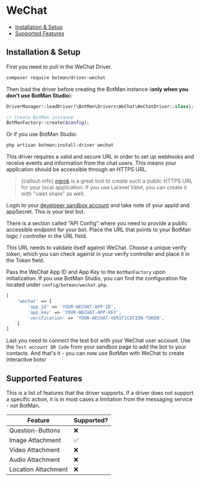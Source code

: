 # WeChat

- [Installation & Setup](#installation-setup)
- [Supported Features](#supported-features)

<a id="installation-setup"></a>
## Installation & Setup

First you need to pull in the WeChat Driver.

```sh
composer require botman/driver-wechat
```

Then load the driver before creating the BotMan instance (**only when you don't use BotMan Studio**):

```php
DriverManager::loadDriver(\BotMan\Drivers\WeChat\WeChatDriver::class);

// Create BotMan instance
BotManFactory::create($config);
```

Or if you use BotMan Studio:

```sh
php artisan botman:install-driver wechat
```

This driver requires a valid and secure URL in order to set up webhooks and receive events and information from the chat users. This means your application should be accessible through an HTTPS URL.

> {callout-info} [ngrok](https://ngrok.com/) is a great tool to create such a public HTTPS URL for your local application. If you use Laravel Valet, you can create it with "valet share" as well.

Login to your [developer sandbox account](http://admin.wechat.com/debug/cgi-bin/sandbox?t=sandbox/login) and take note of your appId and appSecret. This is your test bot.

There is a section called "API Config" where you need to provide a public accessible endpoint for your bot.
Place the URL that points to your BotMan logic / controller in the URL field.

This URL needs to validate itself against WeChat. Choose a unique
verify token, which you can check against in your verify controller and place it in the Token field.

Pass the WeChat App ID and App Key to the `BotManFactory` upon initialization. If you use BotMan Studio, you can find the configuration file located under `config/botman/wechat.php`.

```php
[
    'wechat' => [
    	'app_id' => 'YOUR-WECHAT-APP-ID',
    	'app_key' => 'YOUR-WECHAT-APP-KEY',
		'verification' => 'YOUR-WECHAT-VERIFICATION-TOKEN',
    ]
]
```

Last you need to connect the test bot with your WeChat user account. Use the `Test account QR Code` from your sandbox page to add the bot to your contacts. And that's it - you can now use BotMan with WeChat to create interactive bots!


<a id="supported-features"></a>
## Supported Features
This is a list of features that the driver supports.
If a driver does not support a specific action, it is in most cases a limitation from the messaging service - not BotMan.

<table class="table">
<thead>
    <tr>
        <th>Feature</th>
        <th>Supported?</th>
    </tr>
</thead>
<tbody>
    <tr>
        <td>Question-Buttons</td>
        <td>❌</td>
    </tr>
    <tr>
        <td>Image Attachment</td>
        <td>✅</td>
    </tr>
    <tr>
        <td>Video Attachment</td>
        <td>❌</td>
    </tr>
    <tr>
        <td>Audio Attachment</td>
        <td>❌</td>
    </tr>
    <tr>
        <td>Location Attachment</td>
        <td>❌</td>
    </tr>
</tbody>
</table>